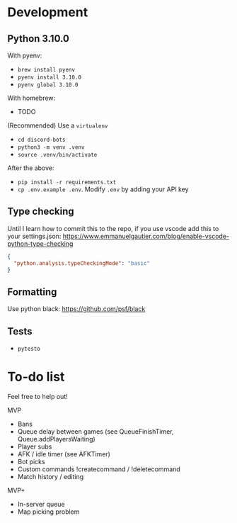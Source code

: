 # Development

## Python 3.10.0
With pyenv:
- `brew install pyenv`
- `pyenv install 3.10.0`
- `pyenv global 3.10.0`

With homebrew:
- TODO

(Recommended) Use a `virtualenv`
- `cd discord-bots`
- `python3 -m venv .venv`
- `source .venv/bin/activate`

After the above:
- `pip install -r requirements.txt`
- `cp .env.example .env`. Modify `.env` by adding your API key


## Type checking
Until I learn how to commit this to the repo, if you use vscode add this to your settings.json:
https://www.emmanuelgautier.com/blog/enable-vscode-python-type-checking
```json
{
  "python.analysis.typeCheckingMode": "basic"
}
```

## Formatting
Use python black: https://github.com/psf/black

## Tests
- `pytesto`

# To-do list

Feel free to help out!

MVP
- Bans
- Queue delay between games (see QueueFinishTimer, Queue.addPlayersWaiting)
- Player subs
- AFK / idle timer (see AFKTimer)
- Bot picks
- Custom commands !createcommand / !deletecommand
- Match history / editing

MVP+
- In-server queue
- Map picking problem